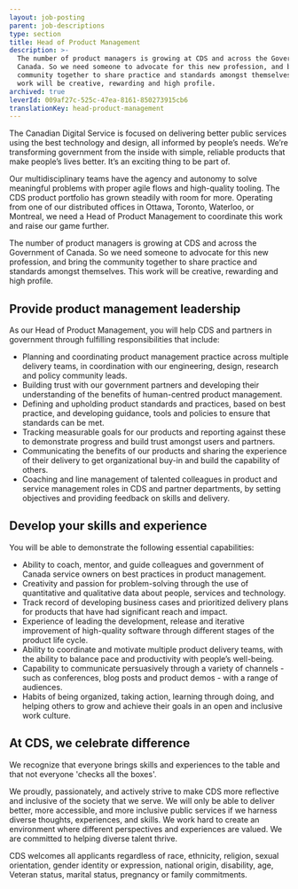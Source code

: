 ```yaml
---
layout: job-posting
parent: job-descriptions
type: section
title: Head of Product Management
description: >-
  The number of product managers is growing at CDS and across the Government of
  Canada. So we need someone to advocate for this new profession, and bring the
  community together to share practice and standards amongst themselves. This
  work will be creative, rewarding and high profile.
archived: true
leverId: 009af27c-525c-47ea-8161-850273915cb6
translationKey: head-product-management
---
```

The Canadian Digital Service is focused on delivering better public services using the best technology and design, all informed by people’s needs. We’re transforming government from the inside with simple, reliable products that make people’s lives better. It’s an exciting thing to be part of.

Our multidisciplinary teams have the agency and autonomy to solve meaningful problems with proper agile flows and high-quality tooling. The CDS product portfolio has grown steadily with room for more. Operating from one of our distributed offices in Ottawa, Toronto, Waterloo, or Montreal, we need a Head of Product Management to coordinate this work and raise our game further.

The number of product managers is growing at CDS and across the Government of Canada. So we need someone to advocate for this new profession, and bring the community together to share practice and standards amongst themselves. This work will be creative, rewarding and high profile.

## Provide product management leadership

As our Head of Product Management, you will help CDS and partners in government through fulfilling responsibilities that include:

* Planning and coordinating product management practice across multiple delivery teams, in coordination with our engineering, design, research and policy community leads.
* Building trust with our government partners and developing their understanding of the benefits of human-centred product management.
* Defining and upholding product standards and practices, based on best practice, and developing guidance, tools and policies to ensure that standards can be met.
* Tracking measurable goals for our products and reporting against these to demonstrate progress and build trust amongst users and partners.
* Communicating the benefits of our products and sharing the experience of their delivery to get organizational buy-in and build the capability of others.
* Coaching and line management of talented colleagues in product and service management roles in CDS and partner departments, by setting objectives and providing feedback on skills and delivery.

## Develop your skills and experience

You will be able to demonstrate the following essential capabilities:

* Ability to coach, mentor, and guide colleagues and government of Canada service owners on best practices in product management.
* Creativity and passion for problem-solving through the use of quantitative and qualitative data about people, services and technology.
* Track record of developing business cases and prioritized delivery plans for products that have had significant reach and impact.
* Experience of leading the development, release and iterative improvement of high-quality software through different stages of the product life cycle.
* Ability to coordinate and motivate multiple product delivery teams, with the ability to balance pace and productivity with people’s well-being.
* Capability to communicate persuasively through a variety of channels - such as conferences, blog posts and product demos - with a range of audiences.
* Habits of being organized, taking action, learning through doing, and helping others to grow and achieve their goals in an open and inclusive work culture.

## At CDS, we celebrate difference

We recognize that everyone brings skills and experiences to the table and that not everyone 'checks all the boxes'.

We proudly, passionately, and actively strive to make CDS more reflective and inclusive of the society that we serve. We will only be able to deliver better, more accessible, and more inclusive public services if we harness diverse thoughts, experiences, and skills. We work hard to create an environment where different perspectives and experiences are valued. We are committed to helping diverse talent thrive.

CDS welcomes all applicants regardless of race, ethnicity, religion, sexual orientation, gender identity or expression, national origin, disability, age, Veteran status, marital status, pregnancy or family commitments.
